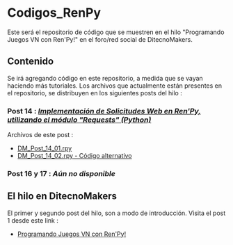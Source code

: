 # Codigos_RenPy
Este será el repositorio de código que se muestren en el hilo "Programando Juegos VN con Ren'Py!" en el foro/red social de DitecnoMakers.

## Contenido
Se irá agregando código en este repositorio, a medida que se vayan haciendo más tutoriales.
Los archivos que actualmente están presentes en el repositorio, se distribuyen en los siguientes posts del hilo :

### Post 14 : _[Implementación de Solicitudes Web en Ren'Py, utilizando el módulo "Requests" (Python)](https://ditecnomakers.com/programando-juegos-vn-con-renpy-14-2/)_
Archivos de este post :
* [DM_Post_14_01.rpy](https://github.com/CharlieFuu69/Codigos_RenPy/blob/4a0be8e771d0bf1bc82264a7d3fd2dc47c96eab6/DM_Post_14_01.rpy)
* [DM_Post_14_02.rpy - Código alternativo](https://github.com/CharlieFuu69/Codigos_RenPy/blob/4a0be8e771d0bf1bc82264a7d3fd2dc47c96eab6/DM_Post_14_02.rpy)

### Post 16 y 17 : _Aún no disponible_

## El hilo en DitecnoMakers
El primer y segundo post del hilo, son a modo de introducción. Visita el post 1 desde este link :

* [Programando Juegos VN con Ren'Py!](https://ditecnomakers.com/programa-juegos-vn-con-renpy-1-que-es-renpy-a-que-tipo-de-juegos-esta-orientado-este-motor/)
